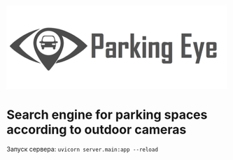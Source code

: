![](Logo.png)
# Search engine for parking spaces according to outdoor cameras 

Запуск сервера: `uvicorn server.main:app --reload`
